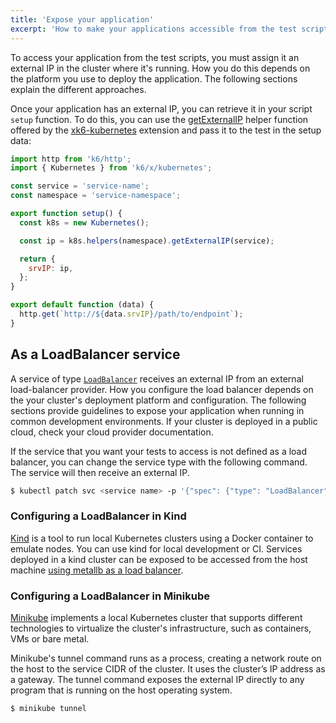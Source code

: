 ```yaml
---
title: 'Expose your application'
excerpt: 'How to make your applications accessible from the test scripts.'
---
```


To access your application from the test scripts, you must assign it an external IP in the cluster where it's running.
How you do this depends on the platform you use to deploy the application.
The following sections explain the different approaches.

Once your application has an external IP, you can retrieve it in your script `setup` function.
To do this, you can use the [getExternalIP](https://github.com/grafana/xk6-kubernetes#helpers) helper function offered by the [xk6-kubernetes](https://github.com/grafana/xk6-kubernetes) extension and pass it to the test in the setup data:

```javascript
import http from 'k6/http';
import { Kubernetes } from 'k6/x/kubernetes';

const service = 'service-name';
const namespace = 'service-namespace';

export function setup() {
  const k8s = new Kubernetes();

  const ip = k8s.helpers(namespace).getExternalIP(service);

  return {
    srvIP: ip,
  };
}

export default function (data) {
  http.get(`http://${data.srvIP}/path/to/endpoint`);
}
```

## As a LoadBalancer service

A service of type [`LoadBalancer`](https://kubernetes.io/docs/tasks/access-application-cluster/create-external-load-balancer/) receives an external IP from an external load-balancer provider.
How you configure the load balancer depends on the your cluster's deployment platform and configuration.
The following sections provide guidelines to expose your application when running in common development environments.
If your cluster is deployed in a public cloud, check your cloud provider documentation.

If the service that you want your tests to access is not defined as a load balancer, you can change the service type with the following command. The service will then receive an external IP.

```bash
$ kubectl patch svc <service name> -p '{"spec": {"type": "LoadBalancer"}}'
```


### Configuring a LoadBalancer in Kind

[Kind](https://kind.sigs.k8s.io/) is a tool to run local Kubernetes clusters using a Docker container to emulate nodes.
You can use kind for local development or CI.
Services deployed in a kind cluster can be exposed to be accessed from the host machine [using metallb as a load balancer](https://kind.sigs.k8s.io/docs/user/loadbalancer).

### Configuring a LoadBalancer in Minikube

[Minikube](https://github.com/kubernetes/minikube) implements a local Kubernetes cluster that supports different technologies to virtualize the cluster's infrastructure, such as containers, VMs or bare metal.

Minikube's tunnel command runs as a process, creating a network route on the host to the service CIDR of the cluster.
It uses the cluster’s IP address as a gateway. The tunnel command exposes the external IP directly to any program that is running on the host operating system.

```console
$ minikube tunnel
```
